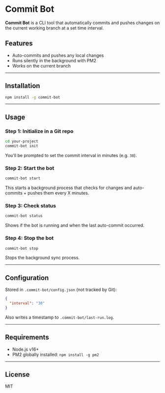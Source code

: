 # Commit Bot

**Commit Bot** is a CLI tool that automatically commits and pushes changes on the current working branch at a set time interval.

## Features

- Auto-commits and pushes any local changes
- Runs silently in the background with PM2
- Works on the current branch

---

## Installation

```bash
npm install -g commit-bot
```

---

## Usage

### Step 1: Initialize in a Git repo
```bash
cd your-project
commit-bot init
```
You'll be prompted to set the commit interval in minutes (e.g. `30`).

### Step 2: Start the bot
```bash
commit-bot start
```
This starts a background process that checks for changes and auto-commits + pushes them every X minutes.

### Step 3: Check status
```bash
commit-bot status
```
Shows if the bot is running and when the last auto-commit occurred.

### Step 4: Stop the bot
```bash
commit-bot stop
```
Stops the background sync process.

---

## Configuration

Stored in `.commit-bot/config.json` (not tracked by Git):
```json
{
  "interval": "30"
}
```

Also writes a timestamp to `.commit-bot/last-run.log`. 

---

## Requirements
- Node.js v16+
- PM2 globally installed: `npm install -g pm2`

---

## License

MIT
